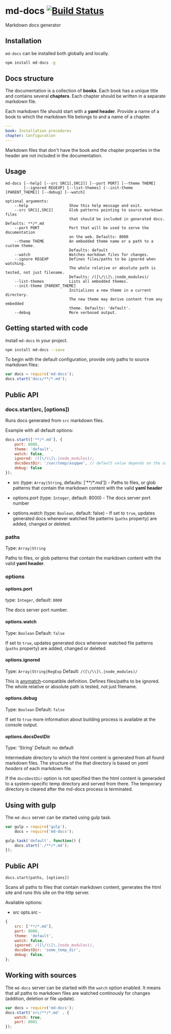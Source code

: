 md-docs [![Build Status](https://travis-ci.org/skuligowski/md-docs.svg?branch=master)](https://travis-ci.org/skuligowski/md-docs)
=======
Markdown docs generator

## Installation

`md-docs` can be installed both globally and locally. 

```bash
npm install md-docs -g
```

## Docs structure

The documentation is a collection of **books**. Each book has a unique title and contains several **chapters**. Each chapter should be written in a separate markdown file.

Each markdown file should start with a **yaml header**. Provide a name of a book to which the markdown file belongs to and a name of a chapter.

```yaml
---
book: Installation procedures
chapter: Configuration
---
```

Markdown files that don't have the book and the chapter properties in the header are not included in the documentation.

## Usage

```
md-docs [--help] [--src SRC1[,SRC2]] [--port PORT] [--theme THEME] 
        [--ignored REGEXP] [--list-themes] [--init-theme [PARENT_THEME]] [--debug] [--watch]

optional arguments:
    --help                  Show this help message and exit.
    --src SRC1[,SRC2]       Glob patterns pointing to source markdown files
                            that should be included in generated docs. Defaults: **/*.md
    --port PORT             Port that will be used to serve the documentation 
                            on the web. Defaults: 8000
    --theme THEME           An embedded theme name or a path to a custom theme.
                            Defaults: default
    --watch                 Watches markdown files for changes.
    --ignore REGEXP         Defines files/paths to be ignored when watching. 
                            The whole relative or absolute path is tested, not just filename. 
                            Defaults: /([\/\\]\.|node_modules)/
    --list-themes           Lists all embedded themes.
    --init-theme [PARENT_THEME]
                            Initializes a new theme in a current directory. 
                            The new theme may derive content from any embedded
                            theme. Defaults: 'default'.
    --debug                 More verbosed output.
```

## Getting started with code

Install `md-docs` in your project.

```bash
npm install md-docs --save
```

To begin with the default configuration, provide only paths to source markdown files:

```javascript
var docs = require('md-docs');
docs.start('docs/**/*.md');
```


## Public API

### docs.start(src, [options])

Runs docs generated from `src` markdown files.

Example with all default options:

```javascript
docs.start(['**/*.md'], {
    port: 8000,
    theme: 'default',
    watch: false,
    ignored: /([\/\\]\.|node_modules)/,
    docsDestDir: '/var/temp/asqqwe', // default value depends on the os 
    debug: false
});
```

- src (type: `Array|String`, defaults: ['\*\*/\*.md']) - Paths to files, or glob patterns that contain the markdown content with the valid **yaml header**

- options.port (type: `Integer`, default: 8000) - The docs server port number

- options.watch (type: `Boolean`, default: false) - If set to `true`, updates generated docs whenever watched file patterns (`paths` property) are added, changed or deleted.

### paths

Type: `Array|String`

Paths to files, or glob patterns that contain the markdown content with the valid **yaml header**.

### options

#### options.port

type: `Integer`, default: `8000`

The docs server port number.

#### options.watch

Type: `Boolean`
Default: `false`

If set to `true`, updates generated docs whenever watched file patterns (`paths` property) are added, changed or deleted.

#### options.ignored

Type: `Array|String|RegExp`
Default: `/([\/\\]\.|node_modules)/`

This is [anymatch](https://github.com/es128/anymatch)-compatible definition. Defines files/paths to be ignored. The whole relative or absolute path is tested, not just filename.

#### options.debug

Type: `Boolean`
Default: `false`

If set to `true` more information about building process is available at the console output.

#### options.docsDestDir

Type: 'String'
Default: no default

Intermediate directory to which the html content is generated from all found markdown files. The structure of the that directory is based on *yaml headers* of each markdown file.

If the `docsDestDir` option is not specified then the html content is generaded to a system-specific temp directory and served from there. The temporary directory is cleared after the md-docs process is terminated.

## Using with gulp

The `md-docs` server can be started using gulp task. 

```javascript
var gulp = require('gulp'),
    docs = require('md-docs');

gulp.task('default', function() {
    docs.start('./**/*.md');
});
```

## Public API

`docs.start(paths, [options])`

Scans all paths to files that contain markdown content, generates the html site and runs this site on the http server. 

Available options:
- src
opts.src - 
```javascript
{
    src: ['**/*.md'],
    port: 8000,
    theme: 'default',
    watch: false,
    ignored: /([\/\\]\.|node_modules)/,
    docsDestDir: 'some_temp_dir',
    debug: false,
};
```


## Working with sources

The `md-docs` server can be started with the `watch` option enabled. It means that all paths to markdown files are watched continously for changes (addition, deletion or file update).

```javascript
var docs = require('md-docs');
docs.start('src/**/*.md' , {
    watch: true,
    port: 8001
});
```

